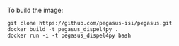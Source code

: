 To build the image:

    git clone https://github.com/pegasus-isi/pegasus.git
    docker build -t pegasus_dispel4py .
    docker run -i -t pegasus_dispel4py bash